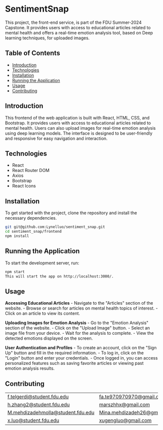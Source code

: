 # SentimentSnap

This project, the front-end service, is part of the FDU Summer-2024 Capstone. It provides users with access to educational articles related to mental health and offers a real-time emotion analysis tool, based on Deep learning techniques, for uploaded images. 


## Table of Contents

- [Introduction](#introduction)
- [Technologies](#technologies)
- [Installation](#installation)
- [Running the Application](#running-the-application)
- [Usage](#usage)
- [Contributing](#contributing)


## Introduction

This frontend of the web application is built with React, HTML, CSS, and Bootstrap. It provides users with access to educational articles related to mental health. Users can also upload images for real-time emotion analysis using deep learning models. The interface is designed to be user-friendly and responsive for easy navigation and interaction.


## Technologies

- React
- React Router DOM
- Axios
- Bootstrap
- React Icons


## Installation

To get started with the project, clone the repository and install the necessary dependencies.

```bash
git git@github.com:Lynelluo/sentiment_snap.git
cd sentiment_snap/frontend
npm install
```

## Running the Application

To start the development server, run:

```bash
npm start
This will start the app on http://localhost:3000/.
```

## Usage

**Accessing Educational Articles**
    - Navigate to the "Articles" section of the website.
    - Browse or search for articles on mental health topics of interest.
    - Click on an article to view its content.

**Uploading Images for Emotion Analysis**
    - Go to the "Emotion Analysis" section of the website.
    - Click on the "Upload Image" button.
    - Select an image file from your device.
    - Wait for the analysis to complete.
    - View the detected emotions displayed on the screen.

**User Authentication and Profiles**
    - To create an account, click on the "Sign Up" button and fill in the required information.
    - To log in, click on the "Login" button and enter your credentials.
    - Once logged in, you can access personalized features such as saving favorite articles or viewing past emotion analysis results.

## Contributing

|                                   |                             |         |
|-----------------------------------|-----------------------------|---------|
| f.telgerdi@student.fdu.edu        | fa.te970970970@gmail.com    | 1995317 |
| h.zhang2@student.fdu.edu          | marszhhx@gmail.com          | 2073763 |
| M.mehdizadehmolla@student.fdu.edu | Mina.mehdizadeh26@gmail.com | 2095285 |
| x.luo@student.fdu.edu             | xugengluo@gmail.com         | 2051920 |
